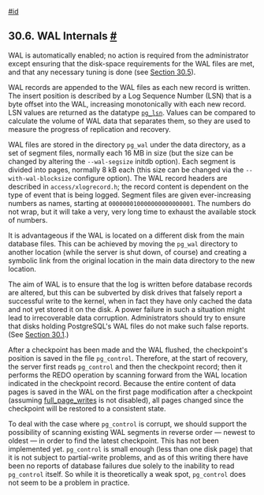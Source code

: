 [#id](#WAL-INTERNALS)

## 30.6. WAL Internals [#](#WAL-INTERNALS)

WAL is automatically enabled; no action is required from the administrator except ensuring that the disk-space requirements for the WAL files are met, and that any necessary tuning is done (see [Section 30.5](wal-configuration)).

WAL records are appended to the WAL files as each new record is written. The insert position is described by a Log Sequence Number (LSN) that is a byte offset into the WAL, increasing monotonically with each new record. LSN values are returned as the datatype [`pg_lsn`](datatype-pg-lsn). Values can be compared to calculate the volume of WAL data that separates them, so they are used to measure the progress of replication and recovery.

WAL files are stored in the directory `pg_wal` under the data directory, as a set of segment files, normally each 16 MB in size (but the size can be changed by altering the `--wal-segsize` initdb option). Each segment is divided into pages, normally 8 kB each (this size can be changed via the `--with-wal-blocksize` configure option). The WAL record headers are described in `access/xlogrecord.h`; the record content is dependent on the type of event that is being logged. Segment files are given ever-increasing numbers as names, starting at `000000010000000000000001`. The numbers do not wrap, but it will take a very, very long time to exhaust the available stock of numbers.

It is advantageous if the WAL is located on a different disk from the main database files. This can be achieved by moving the `pg_wal` directory to another location (while the server is shut down, of course) and creating a symbolic link from the original location in the main data directory to the new location.

The aim of WAL is to ensure that the log is written before database records are altered, but this can be subverted by disk drives that falsely report a successful write to the kernel, when in fact they have only cached the data and not yet stored it on the disk. A power failure in such a situation might lead to irrecoverable data corruption. Administrators should try to ensure that disks holding PostgreSQL's WAL files do not make such false reports. (See [Section 30.1](wal-reliability).)

After a checkpoint has been made and the WAL flushed, the checkpoint's position is saved in the file `pg_control`. Therefore, at the start of recovery, the server first reads `pg_control` and then the checkpoint record; then it performs the REDO operation by scanning forward from the WAL location indicated in the checkpoint record. Because the entire content of data pages is saved in the WAL on the first page modification after a checkpoint (assuming [full_page_writes](runtime-config-wal#GUC-FULL-PAGE-WRITES) is not disabled), all pages changed since the checkpoint will be restored to a consistent state.

To deal with the case where `pg_control` is corrupt, we should support the possibility of scanning existing WAL segments in reverse order — newest to oldest — in order to find the latest checkpoint. This has not been implemented yet. `pg_control` is small enough (less than one disk page) that it is not subject to partial-write problems, and as of this writing there have been no reports of database failures due solely to the inability to read `pg_control` itself. So while it is theoretically a weak spot, `pg_control` does not seem to be a problem in practice.
